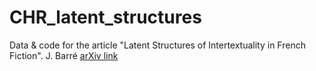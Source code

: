 # CHR_latent_structures
Data &amp; code for the article "Latent Structures of Intertextuality in French Fiction".  J. Barré
[arXiv link](https://arxiv.org/abs/2410.17759)
